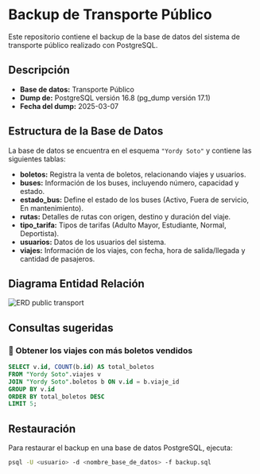 # Backup de Transporte Público

Este repositorio contiene el backup de la base de datos del sistema de transporte público realizado con PostgreSQL.

## Descripción

- **Base de datos:** Transporte Público
- **Dump de:** PostgreSQL versión 16.8 (pg_dump versión 17.1)
- **Fecha del dump:** 2025-03-07

## Estructura de la Base de Datos

La base de datos se encuentra en el esquema `"Yordy Soto"` y contiene las siguientes tablas:

- **boletos:** Registra la venta de boletos, relacionando viajes y usuarios.  
- **buses:** Información de los buses, incluyendo número, capacidad y estado.  
- **estado_bus:** Define el estado de los buses (Activo, Fuera de servicio, En mantenimiento).  
- **rutas:** Detalles de rutas con origen, destino y duración del viaje.  
- **tipo_tarifa:** Tipos de tarifas (Adulto Mayor, Estudiante, Normal, Deportista).  
- **usuarios:** Datos de los usuarios del sistema.  
- **viajes:** Información de los viajes, con fecha, hora de salida/llegada y cantidad de pasajeros.

## Diagrama Entidad Relación

![ERD public transport](https://github.com/user-attachments/assets/cb306565-9d9e-4649-a6ba-aa4b29c7bebf)

## Consultas sugeridas

### 📌 Obtener los viajes con más boletos vendidos  

```sql
SELECT v.id, COUNT(b.id) AS total_boletos
FROM "Yordy Soto".viajes v
JOIN "Yordy Soto".boletos b ON v.id = b.viaje_id
GROUP BY v.id
ORDER BY total_boletos DESC
LIMIT 5;
```

## Restauración

Para restaurar el backup en una base de datos PostgreSQL, ejecuta:

```bash
psql -U <usuario> -d <nombre_base_de_datos> -f backup.sql
